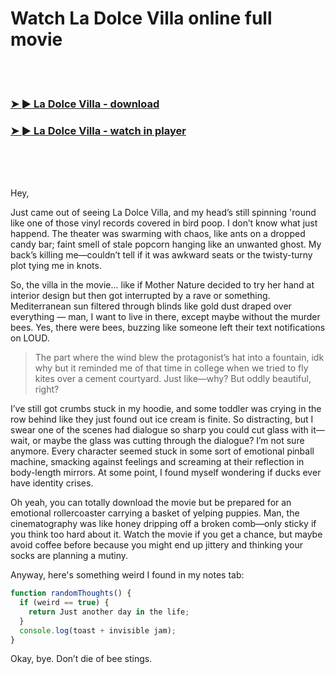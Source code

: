 <h1>Watch La Dolce Villa online full movie</h1>


<br><br>

<h3><a href="https://Andrews-enenmitic1984.github.io/rpuxytrdll/">➤ ► La Dolce Villa - download</a></h3> 
<h3><a href="https://Andrews-enenmitic1984.github.io/rpuxytrdll/">➤ ► La Dolce Villa - watch in player</a></h3>


<br><br><br>


Hey,

Just came out of seeing La Dolce Villa, and my head’s still spinning 'round like one of those vinyl records covered in bird poop. I don’t know what just happend. The theater was swarming with chaos, like ants on a dropped candy bar; faint smell of stale popcorn hanging like an unwanted ghost. My back’s killing me—couldn’t tell if it was awkward seats or the twisty-turny plot tying me in knots.

So, the villa in the movie... like if Mother Nature decided to try her hand at interior design but then got interrupted by a rave or something. Mediterranean sun filtered through blinds like gold dust draped over everything — man, I want to live in there, except maybe without the murder bees. Yes, there were bees, buzzing like someone left their text notifications on LOUD. 

> The part where the wind blew the protagonist’s hat into a fountain, idk why but it reminded me of that time in college when we tried to fly kites over a cement courtyard. Just like—why? But oddly beautiful, right? 

I’ve still got crumbs stuck in my hoodie, and some toddler was crying in the row behind like they just found out ice cream is finite. So distracting, but I swear one of the scenes had dialogue so sharp you could cut glass with it—wait, or maybe the glass was cutting through the dialogue? I’m not sure anymore. Every character seemed stuck in some sort of emotional pinball machine, smacking against feelings and screaming at their reflection in body-length mirrors. At some point, I found myself wondering if ducks ever have identity crises. 

Oh yeah, you can totally download the movie but be prepared for an emotional rollercoaster carrying a basket of yelping puppies. Man, the cinematography was like honey dripping off a broken comb—only sticky if you think too hard about it. Watch the movie if you get a chance, but maybe avoid coffee before because you might end up jittery and thinking your socks are planning a mutiny.

Anyway, here's something weird I found in my notes tab: 

```javascript
function randomThoughts() {
  if (weird == true) {
    return Just another day in the life;
  }
  console.log(toast + invisible jam);
}
```

Okay, bye. Don’t die of bee stings.
